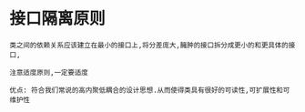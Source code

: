 # 接口隔离原则

    类之间的依赖关系应该建立在最小的接口上,将分差庞大,臃肿的接口拆分成更小的和更具体的接口,
    
    注意适度原则,一定要适度
    
    优点: 符合我们常说的高内聚低耦合的设计思想.从而使得类具有很好的可读性,可扩展性和可维护性
